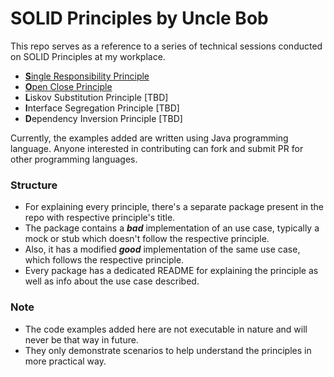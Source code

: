 # SOLID Principles by Uncle Bob

This repo serves as a reference to a series of technical sessions conducted on SOLID Principles
at my workplace. 

- [**S**ingle Responsibility Principle](https://github.com/iamporus/SolidPrinciples/tree/master/solid/src/main/java/com/prush/a_single_responsibility)
- [**O**pen Close Principle](https://github.com/iamporus/SolidPrinciples/tree/master/solid/src/main/java/com/prush/b_open_close)
- **L**iskov Substitution Principle [TBD]
- **I**nterface Segregation Principle [TBD]
- **D**ependency Inversion Principle [TBD]

Currently, the examples added are written using Java programming language. 
Anyone interested in contributing can fork and submit PR for other programming languages.

### Structure

- For explaining every principle, there's a separate package present in the repo with respective principle's title.
- The package contains a **_bad_** implementation of an use case, typically a mock or stub which doesn't follow the respective principle.
- Also, it has a modified **_good_** implementation of the same use case, which follows the respective principle.
- Every package has a dedicated README for explaining the principle as well as info about the use case described. 

### Note

- The code examples added here are not executable in nature and will never be that way in future.
- They only demonstrate scenarios to help understand the principles in more practical way.
